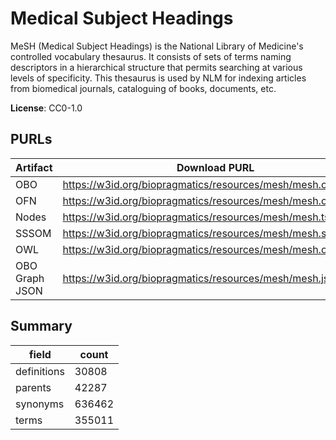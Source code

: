 # Medical Subject Headings

MeSH (Medical Subject Headings) is the National Library of Medicine's controlled vocabulary thesaurus. It consists of sets of terms naming descriptors in a hierarchical structure that permits searching at various levels of specificity. This thesaurus is used by NLM for indexing articles from biomedical journals, cataloguing of books, documents, etc.

**License**: CC0-1.0

## PURLs

| Artifact       | Download PURL                                                | Latest Versioned Download PURL                                    |
|----------------|--------------------------------------------------------------|-------------------------------------------------------------------|
| OBO            | https://w3id.org/biopragmatics/resources/mesh/mesh.obo       | https://w3id.org/biopragmatics/resources/mesh/2025/mesh.obo       |
| OFN            | https://w3id.org/biopragmatics/resources/mesh/mesh.ofn.gz    | https://w3id.org/biopragmatics/resources/mesh/2025/mesh.ofn.gz    |
| Nodes          | https://w3id.org/biopragmatics/resources/mesh/mesh.tsv       | https://w3id.org/biopragmatics/resources/mesh/2025/mesh.tsv       |
| SSSOM          | https://w3id.org/biopragmatics/resources/mesh/mesh.sssom.tsv | https://w3id.org/biopragmatics/resources/mesh/2025/mesh.sssom.tsv |
| OWL            | https://w3id.org/biopragmatics/resources/mesh/mesh.owl.gz    | https://w3id.org/biopragmatics/resources/mesh/2025/mesh.owl.gz    |
| OBO Graph JSON | https://w3id.org/biopragmatics/resources/mesh/mesh.json.gz   | https://w3id.org/biopragmatics/resources/mesh/2025/mesh.json.gz   |

## Summary

| field       |   count |
|-------------|---------|
| definitions |   30808 |
| parents     |   42287 |
| synonyms    |  636462 |
| terms       |  355011 |
